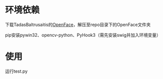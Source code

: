 # 环境依赖
下载TadasBaltrusaitis的[OpenFace](https://github.com/TadasBaltrusaitis/OpenFace/releases)，解压至repo目录下的OpenFace文件夹

pip安装pywin32、opencv-python、PyHook3（需先安装swig并加入环境变量）

# 使用
运行test.py